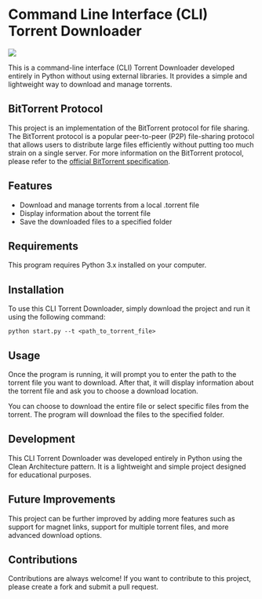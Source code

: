 # Command Line Interface (CLI) Torrent Downloader

<img src="https://img.shields.io/badge/status-work%20in%20progress-red" />

This is a command-line interface (CLI) Torrent Downloader developed entirely in Python without using external libraries. It provides a simple and lightweight way to download and manage torrents.

## BitTorrent Protocol

This project is an implementation of the BitTorrent protocol for file sharing. The BitTorrent protocol is a popular peer-to-peer (P2P) file-sharing protocol that allows users to distribute large files efficiently without putting too much strain on a single server. For more information on the BitTorrent protocol, please refer to the [official BitTorrent specification](https://www.bittorrent.org/beps/bep_0003.html).

## Features
* Download and manage torrents from a local .torrent file
* Display information about the torrent file
* Save the downloaded files to a specified folder

## Requirements
This program requires Python 3.x installed on your computer.

## Installation
To use this CLI Torrent Downloader, simply download the project and run it using the following command:

``
python start.py --t <path_to_torrent_file>
``

## Usage
Once the program is running, it will prompt you to enter the path to the torrent file you want to download. After that, it will display information about the torrent file and ask you to choose a download location.

You can choose to download the entire file or select specific files from the torrent. The program will download the files to the specified folder.

## Development
This CLI Torrent Downloader was developed entirely in Python using the Clean Architecture pattern. It is a lightweight and simple project designed for educational purposes.

## Future Improvements
This project can be further improved by adding more features such as support for magnet links, support for multiple torrent files, and more advanced download options.

## Contributions
Contributions are always welcome! If you want to contribute to this project, please create a fork and submit a pull request.
